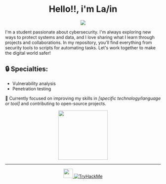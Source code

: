 <h1 align="center">Hello!!, i'm La/in</h1>
<p align="center">
  <img src="https://i.pinimg.com/originals/28/e4/5c/28e45c1b72c6fa4a68dae186fb533a98.gif">
</p>

<div align="">
<p>I'm a student passionate about cybersecurity. I'm always exploring new ways to protect systems and data, and I love sharing what I learn through projects and collaborations. In my repository, you'll find everything from security tools to scripts for automating tasks. Let's work together to make the digital world safer!</p>

<h2>🔒 Specialties:</h2>
<ul>
  <li>Vulnerability analysis</li>
  <li>Penetration testing</li>
</ul>

<p>🚀 Currently focused on improving my skills in <em>[specific technology/language or tool]</em> and contributing to open-source projects.</p>
</div>

<div align="center">
  <img height="160em" src="https://res.cloudinary.com/momentum-media-group-pty-ltd/image/upload/c_fill,q_auto:best,f_auto,e_unsharp_mask:80,w_828,h_400/Cyber%20Security%2Fwhite-hat-hacker-csc_oxqe7b" />

</div>

---
<div>
  <p align="center">
    <a href="https://www.linkedin.com/in/filipe-ortega-148653294/">
      <img height="30em" src="https://img.shields.io/badge/LinkedIn-0077B5?style=for-the-badge&logo=linkedin&logoColor=white" />
    </a>
    <a href="https://tryhackme.com/p/GaahZanelato">
      <img src="https://tryhackme-badges.s3.amazonaws.com/Laain.png" alt="TryHackMe">
    </a>
  </p>
</div> 


</p>
